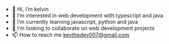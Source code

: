 - 👋 Hi, I’m kelvin
- 👀 I’m interested in web development with typescript and java
- 🌱 I’m currently learning javascript, python and java
- 💞️ I’m looking to collaborate on web development projects
- 📫 How to reach me kevthedev007@gmail.com

<!---
kevthedev007/kevthedev007 is a ✨ special ✨ repository because its `README.md` (this file) appears on your GitHub profile.
You can click the Preview link to take a look at your changes.
--->
